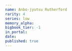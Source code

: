 ```yaml
---
name: Anbo-jyutsu Rutherford
rarity: 4
series: low
memory_alpha:
bigbook_tier: -1
in_portal:
date:
published: true
---
```



